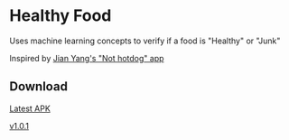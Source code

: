 # Healthy Food
Uses machine learning concepts to verify if a food is "Healthy" or "Junk"

Inspired by [Jian Yang's "Not hotdog" app](https://www.youtube.com/watch?v=ACmydtFDTGs)

## Download
[Latest APK](https://github.com/danielfsousa/healthy-food/releases/latest)

[v1.0.1](https://github.com/danielfsousa/healthy-food/releases/tag/v1.0.1)
